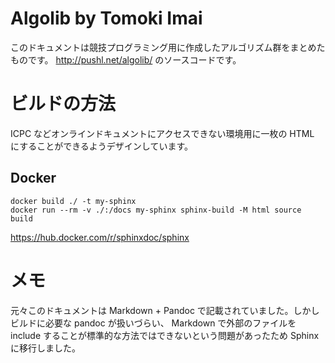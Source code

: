 # Algolib by Tomoki Imai

このドキュメントは競技プログラミング用に作成したアルゴリズム群をまとめたものです。
http://pushl.net/algolib/ のソースコードです。

# ビルドの方法

ICPC などオンラインドキュメントにアクセスできない環境用に一枚の HTML にすることができるようデザインしています。

## Docker

```
docker build ./ -t my-sphinx
docker run --rm -v ./:/docs my-sphinx sphinx-build -M html source build

```

https://hub.docker.com/r/sphinxdoc/sphinx

# メモ

元々このドキュメントは Markdown + Pandoc で記載されていました。しかしビルドに必要な pandoc が扱いづらい、 Markdown で外部のファイルを include することが標準的な方法ではできないという問題があったため Sphinx に移行しました。
